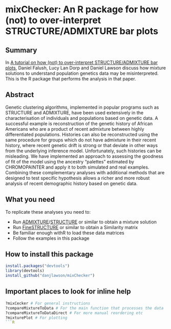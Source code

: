 # mixChecker: An R package for how (not) to over-interpret STRUCTURE/ADMIXTURE bar plots

## Summary

In [A tutorial on how (not) to over-interpret STRUCTURE/ADMIXTURE bar plots](http://biorxiv.org/content/early/2016/07/28/066431), Daniel Falush, Lucy Lan Dorp and Daniel Lawson discuss how mixture solutions to understand population genetics data may be misinterpreted. This is the R package that performs the analysis in that paper.

## Abstract

Genetic clustering algorithms, implemented in popular programs such as STRUCTURE and ADMIXTURE, have been used extensively in the characterisation of individuals and populations based on genetic data. A successful example is reconstruction of the genetic history of African Americans who are a product of recent admixture between highly differentiated populations. Histories can also be reconstructed using the same procedure for groups which do not have admixture in their recent history, where recent genetic drift is strong or that deviate in other ways from the underlying inference model. Unfortunately, such histories can be misleading. We have implemented an approach to assessing the goodness of fit of the model using the ancestry “palettes” estimated by CHROMOPAINTER and apply it to both simulated and real examples. Combining these complementary analyses with additional methods that are designed to test specific hypothesis allows a richer and more robust analysis of recent demographic history based on genetic data.

## What you need

To replicate these analyses you need to:

* Run [ADMIXTURE](https://www.genetics.ucla.edu/software/admixture/)/[STRUCTURE](http://pritchardlab.stanford.edu/structure.html) or similar to obtain a mixture solution
* Run [FineSTRUCTURE](www.paintmychromosomes.com) or similar to obtain a Similarity matrix
* Be familiar enough withR to load these data matrices
* Follow the examples in this package

## How to install this package

```R
install.packages("devtools")
library(devtools)
install_github("danjlawson/mixChecker")
```

## Important places to look for inline help

```R
?mixCecker # For general instructions
?compareMixtureToData # For the main function that processes the data
?compareMixtureToDataDirect # For more manual reordering etc
?mixturePlot # For plotting
```R

